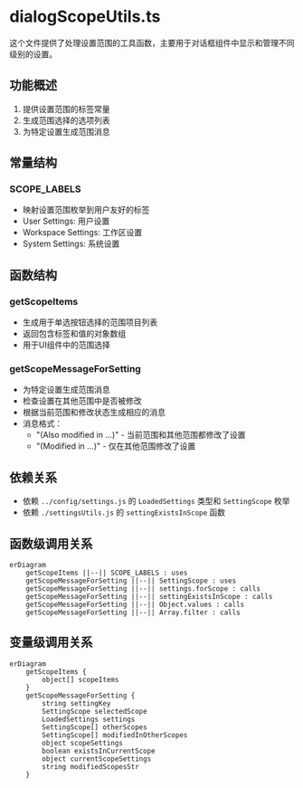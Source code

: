 # dialogScopeUtils.ts

这个文件提供了处理设置范围的工具函数，主要用于对话框组件中显示和管理不同级别的设置。

## 功能概述

1. 提供设置范围的标签常量
2. 生成范围选择的选项列表
3. 为特定设置生成范围消息

## 常量结构

### SCOPE_LABELS
- 映射设置范围枚举到用户友好的标签
- User Settings: 用户设置
- Workspace Settings: 工作区设置
- System Settings: 系统设置

## 函数结构

### getScopeItems
- 生成用于单选按钮选择的范围项目列表
- 返回包含标签和值的对象数组
- 用于UI组件中的范围选择

### getScopeMessageForSetting
- 为特定设置生成范围消息
- 检查设置在其他范围中是否被修改
- 根据当前范围和修改状态生成相应的消息
- 消息格式：
  - "(Also modified in ...)" - 当前范围和其他范围都修改了设置
  - "(Modified in ...)" - 仅在其他范围修改了设置

## 依赖关系

- 依赖 `../config/settings.js` 的 `LoadedSettings` 类型和 `SettingScope` 枚举
- 依赖 `./settingsUtils.js` 的 `settingExistsInScope` 函数

## 函数级调用关系

```mermaid
erDiagram
    getScopeItems ||--|| SCOPE_LABELS : uses
    getScopeMessageForSetting ||--|| SettingScope : uses
    getScopeMessageForSetting ||--|| settings.forScope : calls
    getScopeMessageForSetting ||--|| settingExistsInScope : calls
    getScopeMessageForSetting ||--|| Object.values : calls
    getScopeMessageForSetting ||--|| Array.filter : calls
```

## 变量级调用关系

```mermaid
erDiagram
    getScopeItems {
        object[] scopeItems
    }
    getScopeMessageForSetting {
        string settingKey
        SettingScope selectedScope
        LoadedSettings settings
        SettingScope[] otherScopes
        SettingScope[] modifiedInOtherScopes
        object scopeSettings
        boolean existsInCurrentScope
        object currentScopeSettings
        string modifiedScopesStr
    }
```